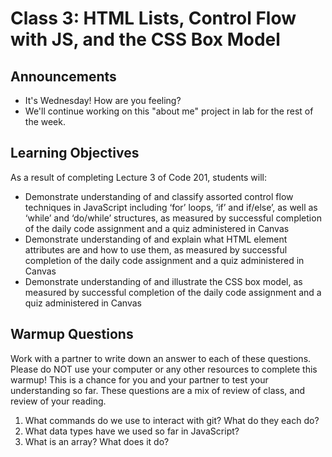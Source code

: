# Class 3: HTML Lists, Control Flow with JS, and the CSS Box Model

## Announcements

- It's Wednesday! How are you feeling?
- We'll continue working on this "about me" project in lab for the rest of the week.

## Learning Objectives

As a result of completing Lecture 3 of Code 201, students will:

- Demonstrate understanding of and classify assorted control flow techniques in JavaScript including ‘for’ loops, ‘if’ and if/else’, as well as  ‘while’ and ‘do/while’ structures, as measured by successful completion of the daily code assignment and a quiz administered in Canvas
- Demonstrate understanding of and explain what HTML element attributes are and how to use them, as measured by successful completion of the daily code assignment and a quiz administered in Canvas
- Demonstrate understanding of and illustrate the CSS box model, as measured by successful completion of the daily code assignment and a quiz administered in Canvas

## Warmup Questions

Work with a partner to write down an answer to each of these questions. Please do NOT use your computer or any other resources to complete this warmup! This is a chance for you and your partner to test your understanding so far. These questions are a mix of review of class, and review of your reading.

1. What commands do we use to interact with git? What do they each do?
1. What data types have we used so far in JavaScript?
1. What is an array? What does it do?
